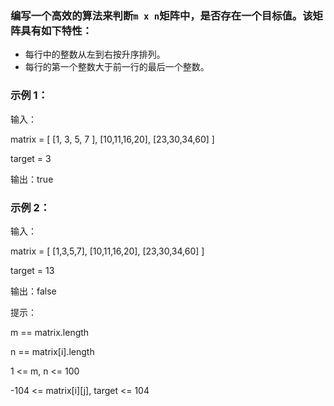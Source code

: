 ### 编写一个高效的算法来判断`m x n`矩阵中，是否存在一个目标值。该矩阵具有如下特性：

- 每行中的整数从左到右按升序排列。
- 每行的第一个整数大于前一行的最后一个整数。

### 示例 1：

输入：

matrix = [
[1, 3, 5, 7 ],
[10,11,16,20],
[23,30,34,60]
]

target = 3

输出：true

### 示例 2：

输入：

matrix = [
[1,3,5,7],
[10,11,16,20],
[23,30,34,60]
]

target = 13

输出：false

提示：

m == matrix.length

n == matrix[i].length 

1 <= m, n <= 100 

-104 <= matrix[i][j], target <= 104
